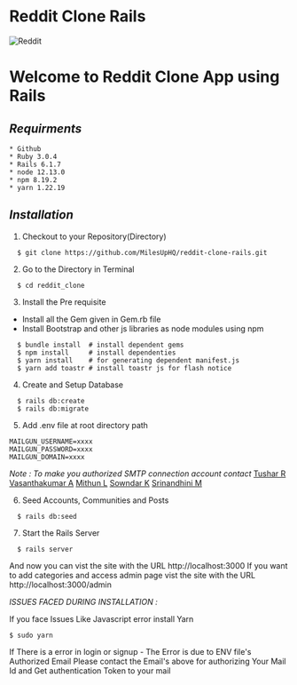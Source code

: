 # Reddit Clone Rails
![Reddit](https://play-lh.googleusercontent.com/MDRjKWEIHO9cGiWt-tlvOGpAP3x14_89jwAT-nQTS6Fra-gxfakizwJ3NHBTClNGYK4)
<br />
<h1> Welcome to Reddit Clone App using Rails </h1>

## _Requirments_
```
* Github
* Ruby 3.0.4
* Rails 6.1.7
* node 12.13.0
* npm 8.19.2
* yarn 1.22.19
```

## _Installation_
1. Checkout to your Repository(Directory)
```
  $ git clone https://github.com/MilesUpHQ/reddit-clone-rails.git
```
2. Go to the Directory in Terminal
```
  $ cd reddit_clone
```
3. Install the Pre requisite
  - Install all the Gem given in Gem.rb file
  - Install Bootstrap and other js libraries as node modules using npm
```
  $ bundle install  # install dependent gems
  $ npm install     # install dependenties
  $ yarn install    # for generating dependent manifest.js
  $ yarn add toastr # install toastr js for flash notice
```
4. Create and Setup Database
```
  $ rails db:create
  $ rails db:migrate
```
5. Add .env file at root directory path
```
MAILGUN_USERNAME=xxxx
MAILGUN_PASSWORD=xxxx
MAILGUN_DOMAIN=xxxx
```
*Note : To make you authorized SMTP connection account contact*
  [Tushar R](https://github.com/tusharravindran)
  [Vasanthakumar A](https://github.com/vasanthakumar-a)
  [Mithun L](https://github.com/mithun30052001)
  [Sowndar K](https://github.com/ksowndar)
  [Srinandhini M](https://github.com/srinandhiniM)

6. Seed Accounts, Communities and Posts
```
  $ rails db:seed
```
7. Start the Rails Server
```
  $ rails server
```
And now you can vist the site with the URL http://localhost:3000
If you want to add categories and access admin page vist the site with the URL http://localhost:3000/admin

*ISSUES FACED DURING INSTALLATION :*

If you face Issues Like Javascript error install Yarn
`````````````````````````````````
$ sudo yarn
`````````````````````````````````
If There is a error in login or signup - The Error is due to ENV file's Authorized Email Please contact the Email's above for authorizing Your Mail Id and Get authentication Token to your mail
